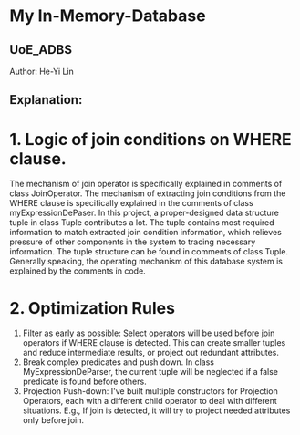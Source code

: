 # My In-Memory-Database
## UoE_ADBS
Author: He-Yi Lin

## Explanation:
# 1. Logic of join conditions on WHERE clause.
The mechanism of join operator is specifically explained in comments of class JoinOperator.
The mechanism of extracting join conditions from the WHERE clause is specifically explained in the comments of class myExpressionDePaser.
In this project, a proper-designed data structure tuple in class Tuple contributes a lot.
The tuple contains most required information to match extracted join condition information, which relieves pressure of other components in the system to tracing necessary information.
The tuple structure can be found in comments of class Tuple. Generally speaking, the operating mechanism of this database system is explained by the comments in code.

# 2. Optimization Rules
1. Filter as early as possible: Select operators will be used before join operators if WHERE clause is detected. This can create smaller tuples and reduce intermediate results, or project out redundant attributes.
2. Break complex predicates and push down. In class MyExpressionDeParser, the current tuple will be neglected if a false predicate is found before others.
3. Projection Push-down: I've built multiple constructors for Projection Operators, each with a different child operator to deal with different situations. E.g., If join is detected, it will try to project needed attributes only before join.  